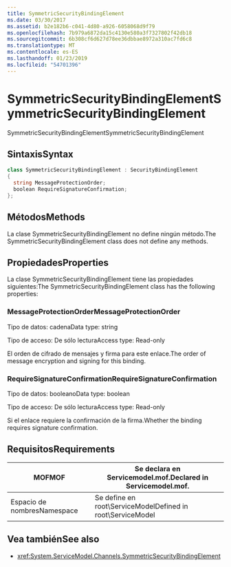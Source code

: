 ```yaml
---
title: SymmetricSecurityBindingElement
ms.date: 03/30/2017
ms.assetid: b2e182b6-c041-4d80-a926-6058068d9f79
ms.openlocfilehash: 7b979a6872da15c4130e580a3f7327802f42db18
ms.sourcegitcommit: 6b308cf6d627d78ee36dbbae8972a310ac7fd6c8
ms.translationtype: MT
ms.contentlocale: es-ES
ms.lasthandoff: 01/23/2019
ms.locfileid: "54701396"
---
```

# <a name="symmetricsecuritybindingelement"></a><span data-ttu-id="3e607-102">SymmetricSecurityBindingElement</span><span class="sxs-lookup"><span data-stu-id="3e607-102">SymmetricSecurityBindingElement</span></span>
<span data-ttu-id="3e607-103">SymmetricSecurityBindingElement</span><span class="sxs-lookup"><span data-stu-id="3e607-103">SymmetricSecurityBindingElement</span></span>  
  
## <a name="syntax"></a><span data-ttu-id="3e607-104">Sintaxis</span><span class="sxs-lookup"><span data-stu-id="3e607-104">Syntax</span></span>  
  
```csharp
class SymmetricSecurityBindingElement : SecurityBindingElement  
{  
  string MessageProtectionOrder;  
  boolean RequireSignatureConfirmation;  
};  
```  
  
## <a name="methods"></a><span data-ttu-id="3e607-105">Métodos</span><span class="sxs-lookup"><span data-stu-id="3e607-105">Methods</span></span>  
 <span data-ttu-id="3e607-106">La clase SymmetricSecurityBindingElement no define ningún método.</span><span class="sxs-lookup"><span data-stu-id="3e607-106">The SymmetricSecurityBindingElement class does not define any methods.</span></span>  
  
## <a name="properties"></a><span data-ttu-id="3e607-107">Propiedades</span><span class="sxs-lookup"><span data-stu-id="3e607-107">Properties</span></span>  
 <span data-ttu-id="3e607-108">La clase SymmetricSecurityBindingElement tiene las propiedades siguientes:</span><span class="sxs-lookup"><span data-stu-id="3e607-108">The SymmetricSecurityBindingElement class has the following properties:</span></span>  
  
### <a name="messageprotectionorder"></a><span data-ttu-id="3e607-109">MessageProtectionOrder</span><span class="sxs-lookup"><span data-stu-id="3e607-109">MessageProtectionOrder</span></span>  
 <span data-ttu-id="3e607-110">Tipo de datos: cadena</span><span class="sxs-lookup"><span data-stu-id="3e607-110">Data type: string</span></span>  
  
 <span data-ttu-id="3e607-111">Tipo de acceso: De sólo lectura</span><span class="sxs-lookup"><span data-stu-id="3e607-111">Access type: Read-only</span></span>  
  
 <span data-ttu-id="3e607-112">El orden de cifrado de mensajes y firma para este enlace.</span><span class="sxs-lookup"><span data-stu-id="3e607-112">The order of message encryption and signing for this binding.</span></span>  
  
### <a name="requiresignatureconfirmation"></a><span data-ttu-id="3e607-113">RequireSignatureConfirmation</span><span class="sxs-lookup"><span data-stu-id="3e607-113">RequireSignatureConfirmation</span></span>  
 <span data-ttu-id="3e607-114">Tipo de datos: booleano</span><span class="sxs-lookup"><span data-stu-id="3e607-114">Data type: boolean</span></span>  
  
 <span data-ttu-id="3e607-115">Tipo de acceso: De sólo lectura</span><span class="sxs-lookup"><span data-stu-id="3e607-115">Access type: Read-only</span></span>  
  
 <span data-ttu-id="3e607-116">Si el enlace requiere la confirmación de la firma.</span><span class="sxs-lookup"><span data-stu-id="3e607-116">Whether the binding requires signature confirmation.</span></span>  
  
## <a name="requirements"></a><span data-ttu-id="3e607-117">Requisitos</span><span class="sxs-lookup"><span data-stu-id="3e607-117">Requirements</span></span>  
  
|<span data-ttu-id="3e607-118">MOF</span><span class="sxs-lookup"><span data-stu-id="3e607-118">MOF</span></span>|<span data-ttu-id="3e607-119">Se declara en Servicemodel.mof.</span><span class="sxs-lookup"><span data-stu-id="3e607-119">Declared in Servicemodel.mof.</span></span>|  
|---------|-----------------------------------|  
|<span data-ttu-id="3e607-120">Espacio de nombres</span><span class="sxs-lookup"><span data-stu-id="3e607-120">Namespace</span></span>|<span data-ttu-id="3e607-121">Se define en root\ServiceModel</span><span class="sxs-lookup"><span data-stu-id="3e607-121">Defined in root\ServiceModel</span></span>|  
  
## <a name="see-also"></a><span data-ttu-id="3e607-122">Vea también</span><span class="sxs-lookup"><span data-stu-id="3e607-122">See also</span></span>
- <xref:System.ServiceModel.Channels.SymmetricSecurityBindingElement>
